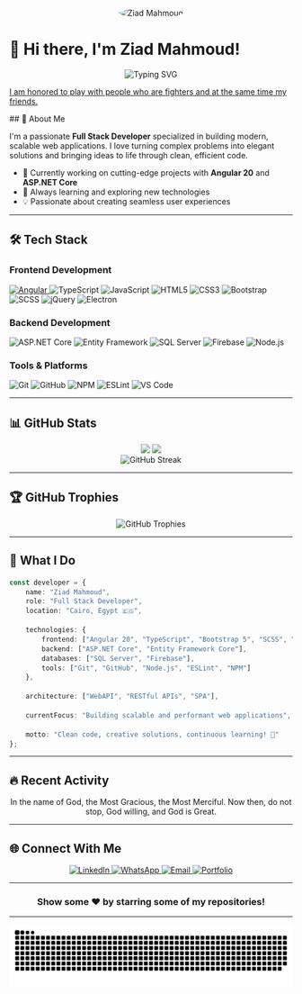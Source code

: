 <p align="center">
  <img src="https://avatars.githubusercontent.com/u/166008695?s=400&u=14cf8249663622fcc2c43b1cad1ecb8e47caf97a&v=4" width="140" style="border-radius:50%;" alt="Ziad Mahmoud" />
</p>

# 👋 Hi there, I'm Ziad Mahmoud!

<div align="center">
  
  ![Typing SVG](https://readme-typing-svg.herokuapp.com?font=Fira+Code&weight=600&size=28&duration=4000&pause=1000&color=3B82F6&center=true&vCenter=true&random=false&width=600&lines=Full+Stack+Developer+%F0%9F%9A%80;Angular+%26+.NET+Specialist+%F0%9F%92%BB;Building+Scalable+Applications+%E2%9A%A1;From+Egypt+🇪🇬)
  
</div>
<p><a href ="https://xo123456.netlify.app/games">I am honored to play with people who are fighters and at the same time my friends.</a></p>
## 🚀 About Me

I'm a passionate **Full Stack Developer** specialized in building modern, scalable web applications. I love turning complex problems into elegant solutions and bringing ideas to life through clean, efficient code.

- 🔭 Currently working on cutting-edge projects with **Angular 20** and **ASP.NET Core**
- 🌱 Always learning and exploring new technologies
- 💡 Passionate about creating seamless user experiences

---

## 🛠️ Tech Stack

### Frontend Development
<p align="left">
  <a href="https://angular.dev/tutorials/learn-angular">
  <img src="https://img.shields.io/badge/Angular-DD0031?style=for-the-badge&logo=angular&logoColor=white" alt="Angular"/>
    </a>
  <img src="https://img.shields.io/badge/TypeScript-007ACC?style=for-the-badge&logo=typescript&logoColor=white" alt="TypeScript"/>
  <img src="https://img.shields.io/badge/JavaScript-F7DF1E?style=for-the-badge&logo=javascript&logoColor=black" alt="JavaScript"/>
  <img src="https://img.shields.io/badge/HTML5-E34F26?style=for-the-badge&logo=html5&logoColor=white" alt="HTML5"/>
  <img src="https://img.shields.io/badge/CSS3-1572B6?style=for-the-badge&logo=css3&logoColor=white" alt="CSS3"/>
  <img src="https://img.shields.io/badge/Bootstrap-7952B3?style=for-the-badge&logo=bootstrap&logoColor=white" alt="Bootstrap"/>
  <img src="https://img.shields.io/badge/SCSS-CC6699?style=for-the-badge&logo=sass&logoColor=white" alt="SCSS"/>
  <img src="https://img.shields.io/badge/jQuery-0769AD?style=for-the-badge&logo=jquery&logoColor=white" alt="jQuery"/>
  <img src="https://img.shields.io/badge/Electron-191970?style=for-the-badge&logo=electron&logoColor=white" alt="Electron"/>
</p>

### Backend Development
<p align="left">
  <img src="https://img.shields.io/badge/.NET_Core-512BD4?style=for-the-badge&logo=dotnet&logoColor=white" alt="ASP.NET Core"/>
  <img src="https://img.shields.io/badge/Entity_Framework-512BD4?style=for-the-badge&logo=dotnet&logoColor=white" alt="Entity Framework"/>
  <img src="https://img.shields.io/badge/SQL_Server-CC2927?style=for-the-badge&logo=microsoft-sql-server&logoColor=white" alt="SQL Server"/>
  <img src="https://img.shields.io/badge/Firebase-FFCA28?style=for-the-badge&logo=firebase&logoColor=black" alt="Firebase"/>
  <img src="https://img.shields.io/badge/Node.js-339933?style=for-the-badge&logo=node.js&logoColor=white" alt="Node.js"/>
</p>

### Tools & Platforms
<p align="left">
  <img src="https://img.shields.io/badge/Git-F05032?style=for-the-badge&logo=git&logoColor=white" alt="Git"/>
  <img src="https://img.shields.io/badge/GitHub-181717?style=for-the-badge&logo=github&logoColor=white" alt="GitHub"/>
  <img src="https://img.shields.io/badge/NPM-CB3837?style=for-the-badge&logo=npm&logoColor=white" alt="NPM"/>
  <img src="https://img.shields.io/badge/ESLint-4B32C3?style=for-the-badge&logo=eslint&logoColor=white" alt="ESLint"/>
  <img src="https://img.shields.io/badge/VS_Code-007ACC?style=for-the-badge&logo=visual-studio-code&logoColor=white" alt="VS Code"/>
</p>

---

## 📊 GitHub Stats

<div align="center">
  <img height="180em" src="https://github-readme-stats.vercel.app/api?username=ZiadMahmoudas&show_icons=true&theme=radical&include_all_commits=true&count_private=true"/>
  <img height="180em" src="https://github-readme-stats.vercel.app/api/top-langs/?username=ZiadMahmoudas&layout=compact&langs_count=8&theme=radical"/>
</div>

<div align="center">
  <img src="https://github-readme-streak-stats.herokuapp.com/?user=ZiadMahmoudas&theme=radical" alt="GitHub Streak"/>
</div>

---

## 🏆 GitHub Trophies

<div align="center">
  <img src="https://github-profile-trophy.vercel.app/?username=ZiadMahmoudas&theme=radical&no-frame=false&no-bg=false&margin-w=4&row=1" alt="GitHub Trophies"/>
</div>

---

## 💼 What I Do

```typescript
const developer = {
    name: "Ziad Mahmoud",
    role: "Full Stack Developer",
    location: "Cairo, Egypt 🇪🇬",
    
    technologies: {
        frontend: ["Angular 20", "TypeScript", "Bootstrap 5", "SCSS", "Electron.js", "jQuery"],
        backend: ["ASP.NET Core", "Entity Framework Core"],
        databases: ["SQL Server", "Firebase"],
        tools: ["Git", "GitHub", "Node.js", "ESLint", "NPM"]
    },
    
    architecture: ["WebAPI", "RESTful APIs", "SPA"],
    
    currentFocus: "Building scalable and performant web applications",
    
    motto: "Clean code, creative solutions, continuous learning! 🚀"
};
```

---

## 🔥 Recent Activity

<!--START_SECTION:activity-->
<p align="center">
  In the name of God, the Most Gracious, the Most Merciful. Now then, do not stop, God willing, and God is Great.
</p>
<!--END_SECTION:activity-->

---

## 🌐 Connect With Me

<p align="center">
  <a href="https://www.linkedin.com/in/ziad-mahmoud-mohammed/">
    <img src="https://img.shields.io/badge/LinkedIn-0077B5?style=for-the-badge&logo=linkedin&logoColor=white" alt="LinkedIn"/>
  </a>
  <a href="https://wa.me/201100133486">
    <img src="https://img.shields.io/badge/WhatsApp-25D366?style=for-the-badge&logo=whatsapp&logoColor=white" alt="WhatsApp"/>
  </a>
  <a href="mailto:ziadbobo78@gmail.com">
    <img src="https://img.shields.io/badge/Email-D14836?style=for-the-badge&logo=gmail&logoColor=white" alt="Email"/>
  </a>
  <a href="https://curious-snickerdoodle-30c942.netlify.app/">
    <img src="https://img.shields.io/badge/Portfolio-000000?style=for-the-badge&logo=About.me&logoColor=white" alt="Portfolio"/>
  </a>
</p>

---
<div align="center">
  
  
  ### Show some ❤️ by starring some of my repositories!
  
</div>

---

<img src="https://raw.githubusercontent.com/platane/snk/output/github-contribution-grid-snake-dark.svg" alt="Snake animation" />

</div>
